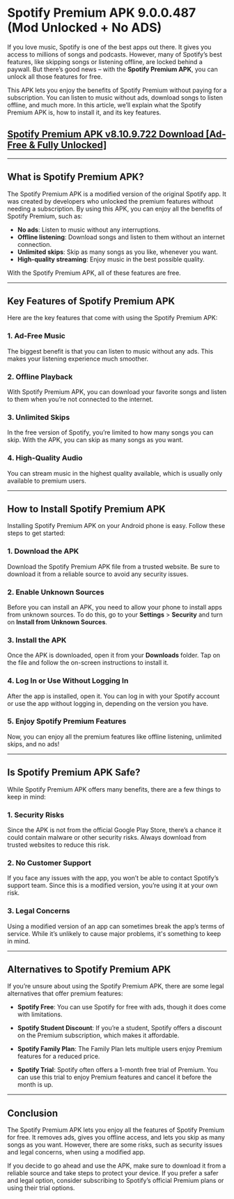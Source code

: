 # Spotify Premium APK 9.0.0.487 (Mod Unlocked + No ADS)

If you love music, Spotify is one of the best apps out there. It gives you access to millions of songs and podcasts. However, many of Spotify’s best features, like skipping songs or listening offline, are locked behind a paywall. But there’s good news – with the **Spotify Premium APK**, you can unlock all those features for free.

This APK lets you enjoy the benefits of Spotify Premium without paying for a subscription. You can listen to music without ads, download songs to listen offline, and much more. In this article, we’ll explain what the Spotify Premium APK is, how to install it, and its key features.

## <a href="https://spottifyapk.com">Spotify Premium APK v8.10.9.722 Download [Ad-Free & Fully Unlocked]</a> 

---

## What is Spotify Premium APK?

The Spotify Premium APK is a modified version of the original Spotify app. It was created by developers who unlocked the premium features without needing a subscription. By using this APK, you can enjoy all the benefits of Spotify Premium, such as:

- **No ads**: Listen to music without any interruptions.
- **Offline listening**: Download songs and listen to them without an internet connection.
- **Unlimited skips**: Skip as many songs as you like, whenever you want.
- **High-quality streaming**: Enjoy music in the best possible quality.

With the Spotify Premium APK, all of these features are free.

---

## Key Features of Spotify Premium APK

Here are the key features that come with using the Spotify Premium APK:

### 1. Ad-Free Music
The biggest benefit is that you can listen to music without any ads. This makes your listening experience much smoother.
  
### 2. Offline Playback
With Spotify Premium APK, you can download your favorite songs and listen to them when you’re not connected to the internet.

### 3. Unlimited Skips
In the free version of Spotify, you’re limited to how many songs you can skip. With the APK, you can skip as many songs as you want.

### 4. High-Quality Audio
You can stream music in the highest quality available, which is usually only available to premium users.

---

## How to Install Spotify Premium APK

Installing Spotify Premium APK on your Android phone is easy. Follow these steps to get started:

### 1. Download the APK
Download the Spotify Premium APK file from a trusted website. Be sure to download it from a reliable source to avoid any security issues.

### 2. Enable Unknown Sources
Before you can install an APK, you need to allow your phone to install apps from unknown sources. To do this, go to your **Settings** > **Security** and turn on **Install from Unknown Sources**.

### 3. Install the APK
Once the APK is downloaded, open it from your **Downloads** folder. Tap on the file and follow the on-screen instructions to install it.

### 4. Log In or Use Without Logging In
After the app is installed, open it. You can log in with your Spotify account or use the app without logging in, depending on the version you have.

### 5. Enjoy Spotify Premium Features
Now, you can enjoy all the premium features like offline listening, unlimited skips, and no ads!

---

## Is Spotify Premium APK Safe?

While Spotify Premium APK offers many benefits, there are a few things to keep in mind:

### 1. Security Risks
Since the APK is not from the official Google Play Store, there’s a chance it could contain malware or other security risks. Always download from trusted websites to reduce this risk.
  
### 2. No Customer Support
If you face any issues with the app, you won’t be able to contact Spotify’s support team. Since this is a modified version, you’re using it at your own risk.

### 3. Legal Concerns
Using a modified version of an app can sometimes break the app’s terms of service. While it’s unlikely to cause major problems, it's something to keep in mind.

---

## Alternatives to Spotify Premium APK

If you’re unsure about using the Spotify Premium APK, there are some legal alternatives that offer premium features:

- **Spotify Free**: You can use Spotify for free with ads, though it does come with limitations.
  
- **Spotify Student Discount**: If you’re a student, Spotify offers a discount on the Premium subscription, which makes it affordable.

- **Spotify Family Plan**: The Family Plan lets multiple users enjoy Premium features for a reduced price.

- **Spotify Trial**: Spotify often offers a 1-month free trial of Premium. You can use this trial to enjoy Premium features and cancel it before the month is up.

---

## Conclusion

The Spotify Premium APK lets you enjoy all the features of Spotify Premium for free. It removes ads, gives you offline access, and lets you skip as many songs as you want. However, there are some risks, such as security issues and legal concerns, when using a modified app.

If you decide to go ahead and use the APK, make sure to download it from a reliable source and take steps to protect your device. If you prefer a safer and legal option, consider subscribing to Spotify’s official Premium plans or using their trial options.

